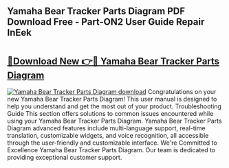 ## Yamaha Bear Tracker Parts Diagram PDF Download Free - Part-ON2 User Guide Repair InEek

# <h2><a href="http://dfjo7g.blite.top/?on=Yamaha+Bear+Tracker+Parts+Diagram">🔗Download New 👉🔴 Yamaha Bear Tracker Parts Diagram</a></h2>

[![Yamaha Bear Tracker Parts Diagram download](https://i.imgur.com/lujVjoI.png)](http://dfjo7g.blite.top/?on=Yamaha+Bear+Tracker+Parts+Diagram)
Congratulations on your new Yamaha Bear Tracker Parts Diagram! This user manual is designed to help you understand and get the most out of your product. Troubleshooting Guide This section offers solutions to common issues encountered while using your Yamaha Bear Tracker Parts Diagram. Yamaha Bear Tracker Parts Diagram advanced features include multi-language support, real-time translation, customizable widgets, and voice recognition, all accessible through the user-friendly and customizable interface. We're Committed to Excellence Yamaha Bear Tracker Parts Diagram. Our team is dedicated to providing exceptional customer support.
